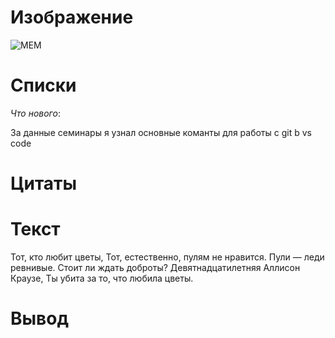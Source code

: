 # Изображение
![МЕМ](https://o-krohe.ru/images/article/orig/2021/09/deti-memy-istorii-legkoj-slavy-v-internete.jpg "Это мем")
# Списки
 
*Что нового*:

За данные семинары я узнал основные команты для работы с git b vs code

# Цитаты

# Текст
Тот, кто любит цветы,
Тот, естественно, пулям не нравится.
Пули — леди ревнивые.
Стоит ли ждать доброты?
Девятнадцатилетняя Аллисон Краузе,
Ты убита за то, что любила цветы.
# Вывод